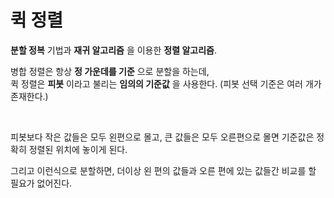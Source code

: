# 퀵 정렬

__분할 정복__ 기법과 __재귀 알고리즘__ 을 이용한 __정렬 알고리즘__.

병합 정렬은 항상 __정 가운데를 기준__ 으로 분할을 하는데, <br>
퀵 정렬은 __피봇__ 이라고 불리는 __임의의 기준값__ 을 사용한다.
(피봇 선택 기준은 여러 개가 존재한다.)

<br>

피봇보다 작은 값들은 모두 왼편으로 몰고, 큰 값들은 모두 오른편으로 몰면 기준값은 정확히 정렬된 위치에 놓이게 된다.

그리고 이런식으로 분할하면, 더이상 왼 편의 값들과 오른 편에 있는 값들간 비교를 할 필요가 없어진다.
